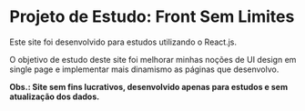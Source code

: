 # Projeto de Estudo: Front Sem Limites

Este site foi desenvolvido para estudos utilizando o React.js.

O objetivo de estudo deste site foi melhorar minhas noções de UI design em single page e implementar mais dinamismo as páginas que desenvolvo.

**Obs.: Site sem fins lucrativos, desenvolvido apenas para estudos e sem atualização dos dados.**
